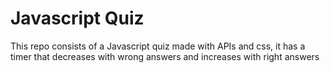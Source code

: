 # Javascript Quiz

This repo consists of a Javascript quiz made with APIs and css, it has a timer that decreases with wrong answers and increases with right answers 
